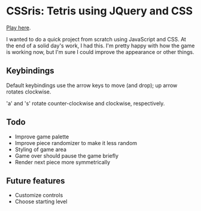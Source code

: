# CSSris: Tetris using JQuery and CSS

[Play here](http://www.nchoosek.com/cssris/).

I wanted to do a quick project from scratch using JavaScript and CSS. At the end of a solid day's work, I had this. I'm pretty happy with how the game is working now, but I'm sure I could improve the appearance or other things.

## Keybindings

Default keybindings use the arrow keys to move (and drop); up arrow rotates clockwise.

'a' and 's' rotate counter-clockwise and clockwise, respectively.

## Todo
* Improve game palette
* Improve piece randomizer to make it less random
* Styling of game area
* Game over should pause the game briefly
* Render next piece more symmetrically

## Future features

* Customize controls
* Choose starting level
